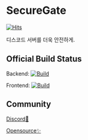 # SecureGate
[![Hits](https://hits.seeyoufarm.com/api/count/incr/badge.svg?url=https%3A%2F%2Fgithub.com%2Fsecuregate-org&count_bg=%2379C83D&title_bg=%23555555&icon=&icon_color=%23E7E7E7&title=hits&edge_flat=false)](https://hits.seeyoufarm.com)

디스코드 서버를 더욱 안전하게.

## Official Build Status
Backend: [![Build](https://github.com/securegate-org/Backend/actions/workflows/node.js.yml/badge.svg)](https://github.com/securegate-org/Backend/actions/workflows/node.js.yml)

Frontend: [![Build](https://github.com/securegate-org/Frontend/actions/workflows/node.js.yml/badge.svg)](https://github.com/securegate-org/Frontend/actions/workflows/node.js.yml)

## Community
[Discord💬](https://securegate.gg/official)

[Opensource✨](https://github.com/securegate-org/SecureGate-Lite)
